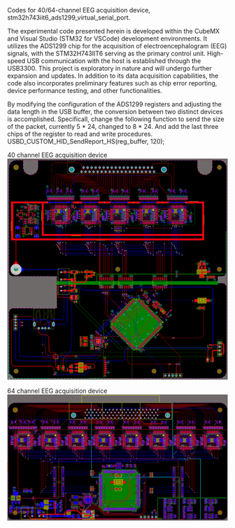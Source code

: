 Codes for 40/64-channel EEG acquisition device, stm32h743iit6_ads1299_virtual_serial_port.

The experimental code presented herein is developed within the CubeMX and Visual Studio (STM32 for VSCode) development environments. It utilizes the ADS1299 chip for the acquisition of electroencephalogram (EEG) signals, with the STM32H743IIT6 serving as the primary control unit. High-speed USB communication with the host is established through the USB3300. This project is exploratory in nature and will undergo further expansion and updates. In addition to its data acquisition capabilities, the code also incorporates preliminary features such as chip error reporting, device performance testing, and other functionalities.

By modifying the configuration of the ADS1299 registers and adjusting the data length in the USB buffer, the conversion between two distinct devices is accomplished. Specificall, change the following function to send the size of the packet, currently 5 * 24, changed to 8 * 24. And add the last three chips of the register to read and write procedures.
USBD_CUSTOM_HID_SendReport_HS(reg_buffer, 120);

40 channel EEG acquisition device
![Alt text](image.png)

64 channel EEG acquisition device
![Alt text](image-1.png)












